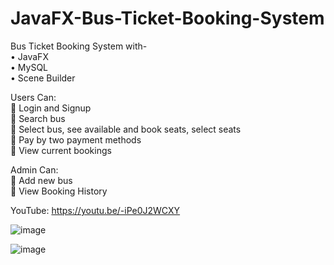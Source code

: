 # JavaFX-Bus-Ticket-Booking-System

Bus Ticket Booking System with-\
•	JavaFX\
•	MySQL\
•	Scene Builder

Users Can:\
	Login and Signup\
	Search bus\
	Select bus, see available and book seats, select seats\
	Pay by two payment methods\
	View current bookings


Admin Can:\
	Add new bus\
	View Booking History

YouTube: https://youtu.be/-iPe0J2WCXY


![image](https://user-images.githubusercontent.com/87283264/152427678-de289d9b-3386-4237-a3cd-239a1f8faab4.png)


![image](https://user-images.githubusercontent.com/87283264/152426822-e81affd3-584e-447b-91e5-2206872a30c5.png)
